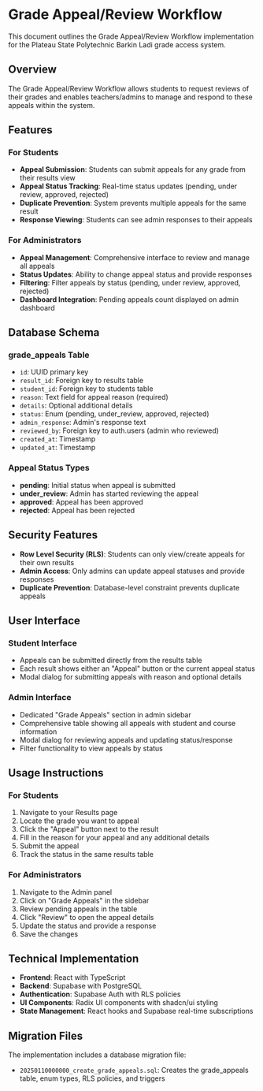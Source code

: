 # Grade Appeal/Review Workflow

This document outlines the Grade Appeal/Review Workflow implementation for the Plateau State Polytechnic Barkin Ladi grade access system.

## Overview

The Grade Appeal/Review Workflow allows students to request reviews of their grades and enables teachers/admins to manage and respond to these appeals within the system.

## Features

### For Students
- **Appeal Submission**: Students can submit appeals for any grade from their results view
- **Appeal Status Tracking**: Real-time status updates (pending, under review, approved, rejected)
- **Duplicate Prevention**: System prevents multiple appeals for the same result
- **Response Viewing**: Students can see admin responses to their appeals

### For Administrators
- **Appeal Management**: Comprehensive interface to review and manage all appeals
- **Status Updates**: Ability to change appeal status and provide responses
- **Filtering**: Filter appeals by status (pending, under review, approved, rejected)
- **Dashboard Integration**: Pending appeals count displayed on admin dashboard

## Database Schema

### grade_appeals Table
- `id`: UUID primary key
- `result_id`: Foreign key to results table
- `student_id`: Foreign key to students table
- `reason`: Text field for appeal reason (required)
- `details`: Optional additional details
- `status`: Enum (pending, under_review, approved, rejected)
- `admin_response`: Admin's response text
- `reviewed_by`: Foreign key to auth.users (admin who reviewed)
- `created_at`: Timestamp
- `updated_at`: Timestamp

### Appeal Status Types
- **pending**: Initial status when appeal is submitted
- **under_review**: Admin has started reviewing the appeal
- **approved**: Appeal has been approved
- **rejected**: Appeal has been rejected

## Security Features

- **Row Level Security (RLS)**: Students can only view/create appeals for their own results
- **Admin Access**: Only admins can update appeal statuses and provide responses
- **Duplicate Prevention**: Database-level constraint prevents duplicate appeals

## User Interface

### Student Interface
- Appeals can be submitted directly from the results table
- Each result shows either an "Appeal" button or the current appeal status
- Modal dialog for submitting appeals with reason and optional details

### Admin Interface
- Dedicated "Grade Appeals" section in admin sidebar
- Comprehensive table showing all appeals with student and course information
- Modal dialog for reviewing appeals and updating status/response
- Filter functionality to view appeals by status

## Usage Instructions

### For Students
1. Navigate to your Results page
2. Locate the grade you want to appeal
3. Click the "Appeal" button next to the result
4. Fill in the reason for your appeal and any additional details
5. Submit the appeal
6. Track the status in the same results table

### For Administrators
1. Navigate to the Admin panel
2. Click on "Grade Appeals" in the sidebar
3. Review pending appeals in the table
4. Click "Review" to open the appeal details
5. Update the status and provide a response
6. Save the changes

## Technical Implementation

- **Frontend**: React with TypeScript
- **Backend**: Supabase with PostgreSQL
- **Authentication**: Supabase Auth with RLS policies
- **UI Components**: Radix UI components with shadcn/ui styling
- **State Management**: React hooks and Supabase real-time subscriptions

## Migration Files

The implementation includes a database migration file:
- `20250110000000_create_grade_appeals.sql`: Creates the grade_appeals table, enum types, RLS policies, and triggers